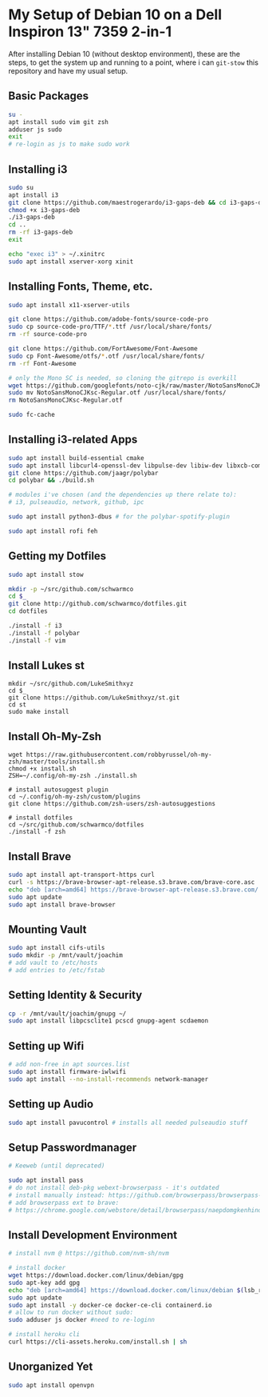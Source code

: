 # My Setup of Debian 10 on a Dell Inspiron 13" 7359 2-in-1

After installing Debian 10 (without desktop environment), 
these are the steps, to get the system up and running to a point, 
where i can `git-stow` this repository and have my usual setup.
 
## Basic Packages

```bash
su -
apt install sudo vim git zsh
adduser js sudo
exit
# re-login as js to make sudo work
```

## Installing i3

```bash
sudo su
apt install i3
git clone https://github.com/maestrogerardo/i3-gaps-deb && cd i3-gaps-deb
chmod +x i3-gaps-deb
./i3-gaps-deb
cd ..
rm -rf i3-gaps-deb
exit

echo "exec i3" > ~/.xinitrc
sudo apt install xserver-xorg xinit
```
 
## Installing Fonts, Theme, etc.

```bash
sudo apt install x11-xserver-utils

git clone https://github.com/adobe-fonts/source-code-pro
sudo cp source-code-pro/TTF/*.ttf /usr/local/share/fonts/
rm -rf source-code-pro

git clone https://github.com/FortAwesome/Font-Awesome
sudo cp Font-Awesome/otfs/*.otf /usr/local/share/fonts/
rm -rf Font-Awesome

# only the Mono SC is needed, so cloning the gitrepo is overkill
wget https://github.com/googlefonts/noto-cjk/raw/master/NotoSansMonoCJKsc-Regular.otf
sudo mv NotoSansMonoCJKsc-Regular.otf /usr/local/share/fonts/
rm NotoSansMonoCJKsc-Regular.otf

sudo fc-cache
```

## Installing i3-related Apps

```bash
sudo apt install build-essential cmake
sudo apt install libcurl4-openssl-dev libpulse-dev libiw-dev libxcb-composite0-dev python-xcbgen xcb-proto libxcb-ewmh-dev
git clone https://github.com/jaagr/polybar
cd polybar && ./build.sh

# modules i've chosen (and the dependencies up there relate to):
# i3, pulseaudio, network, github, ipc

sudo apt install python3-dbus # for the polybar-spotify-plugin

sudo apt install rofi feh
```

## Getting my Dotfiles

```bash
sudo apt install stow

mkdir -p ~/src/github.com/schwarmco
cd $_
git clone http://github.com/schwarmco/dotfiles.git
cd dotfiles

./install -f i3
./install -f polybar
./install -f vim
```

## Install Lukes st

```
mkdir ~/src/github.com/LukeSmithxyz
cd $_
git clone https://github.com/LukeSmithxyz/st.git
cd st
sudo make install
```

## Install Oh-My-Zsh

```
wget https://raw.githubusercontent.com/robbyrussel/oh-my-zsh/master/tools/install.sh
chmod +x install.sh
ZSH=~/.config/oh-my-zsh ./install.sh

# install autosuggest plugin
cd ~/.config/oh-my-zsh/custom/plugins
git clone https://github.com/zsh-users/zsh-autosuggestions

# install dotfiles
cd ~/src/github.com/schwarmco/dotfiles
./install -f zsh
```

## Install Brave

```bash
sudo apt install apt-transport-https curl
curl -s https://brave-browser-apt-release.s3.brave.com/brave-core.asc | sudo apt-key --keyring /etc/apt/trusted.gpg.d/brave-browser-release.gpg add -
echo "deb [arch=amd64] https://brave-browser-apt-release.s3.brave.com/ trusty main" | sudo tee /etc/apt/sources.list.d/brave-browser-release-trusty.list
sudo apt update
sudo apt install brave-browser
```

## Mounting Vault

```bash
sudo apt install cifs-utils
sudo mkdir -p /mnt/vault/joachim
# add vault to /etc/hosts
# add entries to /etc/fstab
```

## Setting Identity & Security

```bash
cp -r /mnt/vault/joachim/gnupg ~/
sudo apt install libpcsclite1 pcscd gnupg-agent scdaemon
```

## Setting up Wifi

```bash
# add non-free in apt sources.list
sudo apt install firmware-iwlwifi
sudo apt install --no-install-recommends network-manager
```

## Setting up Audio

```bash
sudo apt install pavucontrol # installs all needed pulseaudio stuff
```

## Setup Passwordmanager

```bash
# Keeweb (until deprecated)

sudo apt install pass 
# do not install deb-pkg webext-browserpass - it's outdated
# install manually instead: https://github.com/browserpass/browserpass-native
# add browserpass ext to brave:
# https://chrome.google.com/webstore/detail/browserpass/naepdomgkenhinolocfifgehidddafch
```

## Install Development Environment

```bash
# install nvm @ https://github.com/nvm-sh/nvm

# install docker
wget https://download.docker.com/linux/debian/gpg 
sudo apt-key add gpg
echo "deb [arch=amd64] https://download.docker.com/linux/debian $(lsb_release -cs) stable" | sudo tee /etc/apt/sources.list.d/docker.list
sudo apt update
sudo apt install -y docker-ce docker-ce-cli containerd.io
# allow to run docker without sudo:
sudo adduser js docker #need to re-loginn

# install heroku cli
curl https://cli-assets.heroku.com/install.sh | sh

```

## Unorganized Yet

```bash
sudo apt install openvpn
```
